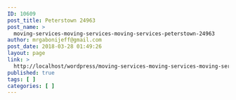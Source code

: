 ```yaml
---
ID: 10609
post_title: Peterstown 24963
post_name: >
  moving-services-moving-services-moving-services-peterstown-24963
author: mrgabonijeff@gmail.com
post_date: 2018-03-28 01:49:26
layout: page
link: >
  http://localhost/wordpress/moving-services-moving-services-moving-services-peterstown-24963/
published: true
tags: [ ]
categories: [ ]
---
```

